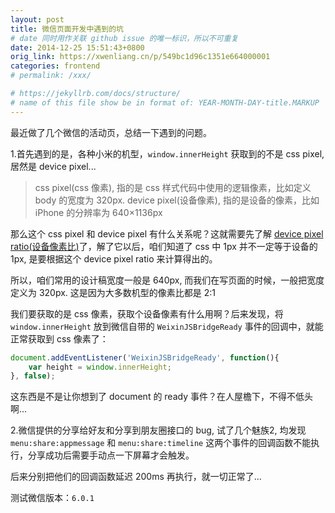 ```yaml
---
layout: post
title: 微信页面开发中遇到的坑
# date 同时用作关联 github issue 的唯一标识，所以不可重复
date: 2014-12-25 15:51:43+0800
orig_link: https://xwenliang.cn/p/549bc1d96c1351e664000001
categories: frontend
# permalink: /xxx/

# https://jekyllrb.com/docs/structure/
# name of this file show be in format of: YEAR-MONTH-DAY-title.MARKUP
---
```



最近做了几个微信的活动页，总结一下遇到的问题。  

1.首先遇到的是，各种小米的机型，`window.innerHeight` 获取到的不是 css pixel, 居然是 device pixel...  

> css pixel(css 像素), 指的是 css 样式代码中使用的逻辑像素，比如定义 body 的宽度为 320px. device pixel(设备像素), 指的是设备的像素，比如 iPhone 的分辨率为 640×1136px  

那么这个 css pixel 和 device pixel 有什么关系呢？这就需要先了解 [device pixel ratio(设备像素比)](http://www.devicepixelratio.com/)了，解了它以后，咱们知道了 css 中 1px 并不一定等于设备的 1px, 是要根据这个 device pixel ratio 来计算得出的。  

所以，咱们常用的设计稿宽度一般是 640px, 而我们在写页面的时候，一般把宽度定义为 320px. 这是因为大多数机型的像素比都是 2:1  
  
我们要获取的是 css 像素，获取个设备像素有什么用啊？后来发现，将 `window.innerHeight` 放到微信自带的 `WeixinJSBridgeReady` 事件的回调中，就能正常获取到 css 像素了：  

```javascript
document.addEventListener('WeixinJSBridgeReady', function(){
    var height = window.innerHeight;
}, false);
```

这东西是不是让你想到了 document 的 ready 事件？在人屋檐下，不得不低头啊...  
 
2.微信提供的分享给好友和分享到朋友圈接口的 bug, 试了几个魅族2, 均发现 `menu:share:appmessage` 和 `menu:share:timeline` 这两个事件的回调函数不能执行，分享成功后需要手动点一下屏幕才会触发。  

后来分别把他们的回调函数延迟 200ms 再执行，就一切正常了...  

测试微信版本：`6.0.1`  

